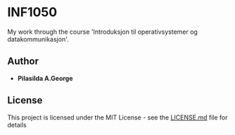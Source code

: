 # INF1050
My work through the course 'Introduksjon til operativsystemer og datakommunikasjon'.

## Author

* **Pilasilda A.George** 

## License

This project is licensed under the MIT License - see the [LICENSE.md](LICENSE.md) file for details
